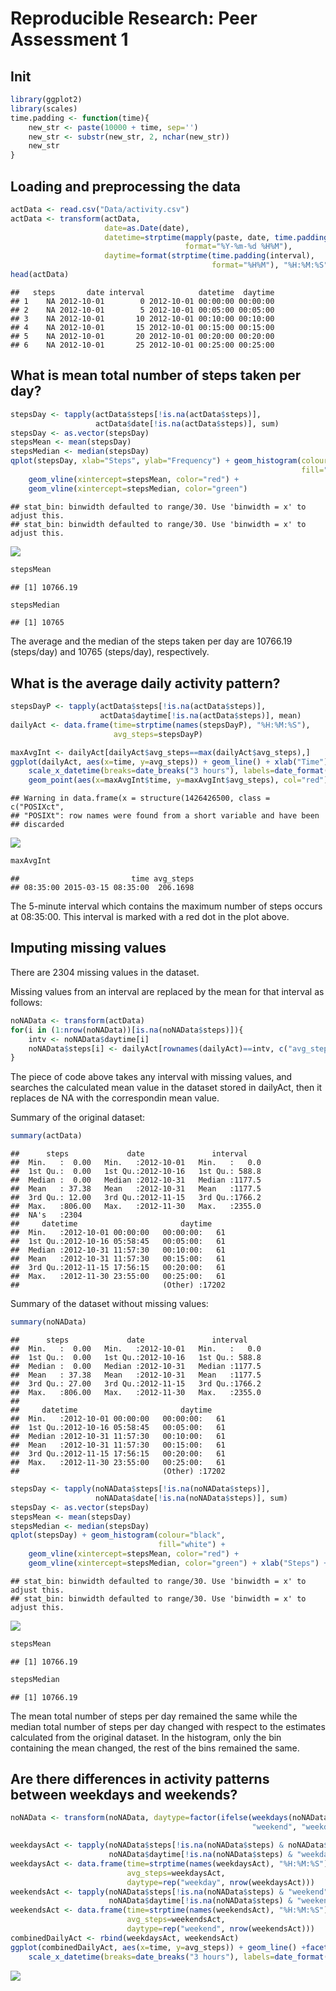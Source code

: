 # Reproducible Research: Peer Assessment 1

## Init

```r
library(ggplot2)
library(scales)
time.padding <- function(time){
    new_str <- paste(10000 + time, sep='')
    new_str <- substr(new_str, 2, nchar(new_str))
    new_str
}
```
## Loading and preprocessing the data

```r
actData <- read.csv("Data/activity.csv")
actData <- transform(actData, 
                     date=as.Date(date),
                     datetime=strptime(mapply(paste, date, time.padding(interval), collapse=" "),
                                       format="%Y-%m-%d %H%M"),
                     daytime=format(strptime(time.padding(interval),
                                             format="%H%M"), "%H:%M:%S"))
head(actData)
```

```
##   steps       date interval            datetime  daytime
## 1    NA 2012-10-01        0 2012-10-01 00:00:00 00:00:00
## 2    NA 2012-10-01        5 2012-10-01 00:05:00 00:05:00
## 3    NA 2012-10-01       10 2012-10-01 00:10:00 00:10:00
## 4    NA 2012-10-01       15 2012-10-01 00:15:00 00:15:00
## 5    NA 2012-10-01       20 2012-10-01 00:20:00 00:20:00
## 6    NA 2012-10-01       25 2012-10-01 00:25:00 00:25:00
```


## What is mean total number of steps taken per day?

```r
stepsDay <- tapply(actData$steps[!is.na(actData$steps)],
                   actData$date[!is.na(actData$steps)], sum)
stepsDay <- as.vector(stepsDay)
stepsMean <- mean(stepsDay)
stepsMedian <- median(stepsDay)
qplot(stepsDay, xlab="Steps", ylab="Frequency") + geom_histogram(colour="black", 
                                                                 fill="white") +
    geom_vline(xintercept=stepsMean, color="red") + 
    geom_vline(xintercept=stepsMedian, color="green")
```

```
## stat_bin: binwidth defaulted to range/30. Use 'binwidth = x' to adjust this.
## stat_bin: binwidth defaulted to range/30. Use 'binwidth = x' to adjust this.
```

![](PA1_template_files/figure-html/unnamed-chunk-3-1.png) 

```r
stepsMean
```

```
## [1] 10766.19
```

```r
stepsMedian
```

```
## [1] 10765
```
The average and the median of the steps taken per day are 10766.19 (steps/day) and 10765 (steps/day), respectively.

## What is the average daily activity pattern?

```r
stepsDayP <- tapply(actData$steps[!is.na(actData$steps)],
                    actData$daytime[!is.na(actData$steps)], mean)
dailyAct <- data.frame(time=strptime(names(stepsDayP), "%H:%M:%S"),
                       avg_steps=stepsDayP)

maxAvgInt <- dailyAct[dailyAct$avg_steps==max(dailyAct$avg_steps),]
ggplot(dailyAct, aes(x=time, y=avg_steps)) + geom_line() + xlab("Time") + ylab("Steps") + 
    scale_x_datetime(breaks=date_breaks("3 hours"), labels=date_format("%H:%M")) +
    geom_point(aes(x=maxAvgInt$time, y=maxAvgInt$avg_steps), col="red")
```

```
## Warning in data.frame(x = structure(1426426500, class = c("POSIXct",
## "POSIXt": row names were found from a short variable and have been
## discarded
```

![](PA1_template_files/figure-html/unnamed-chunk-4-1.png) 

```r
maxAvgInt
```

```
##                         time avg_steps
## 08:35:00 2015-03-15 08:35:00  206.1698
```
The 5-minute interval which contains the maximum number of steps occurs at 08:35:00.
This interval is marked with a red dot in the plot above.

## Imputing missing values

There are 2304 missing values in the dataset.

Missing values from an interval are replaced by the mean for that interval as follows:

```r
noNAData <- transform(actData) 
for(i in (1:nrow(noNAData))[is.na(noNAData$steps)]){
    intv <- noNAData$daytime[i]
    noNAData$steps[i] <- dailyAct[rownames(dailyAct)==intv, c("avg_steps")]
}
```
The piece of code above takes any interval with missing values, and searches the calculated mean value in the
dataset stored in dailyAct, then it replaces de NA with the correspondin mean value.

Summary of the original dataset:

```r
summary(actData)
```

```
##      steps             date               interval     
##  Min.   :  0.00   Min.   :2012-10-01   Min.   :   0.0  
##  1st Qu.:  0.00   1st Qu.:2012-10-16   1st Qu.: 588.8  
##  Median :  0.00   Median :2012-10-31   Median :1177.5  
##  Mean   : 37.38   Mean   :2012-10-31   Mean   :1177.5  
##  3rd Qu.: 12.00   3rd Qu.:2012-11-15   3rd Qu.:1766.2  
##  Max.   :806.00   Max.   :2012-11-30   Max.   :2355.0  
##  NA's   :2304                                          
##     datetime                       daytime     
##  Min.   :2012-10-01 00:00:00   00:00:00:   61  
##  1st Qu.:2012-10-16 05:58:45   00:05:00:   61  
##  Median :2012-10-31 11:57:30   00:10:00:   61  
##  Mean   :2012-10-31 11:57:30   00:15:00:   61  
##  3rd Qu.:2012-11-15 17:56:15   00:20:00:   61  
##  Max.   :2012-11-30 23:55:00   00:25:00:   61  
##                                (Other) :17202
```


Summary of the dataset without missing values:

```r
summary(noNAData)
```

```
##      steps             date               interval     
##  Min.   :  0.00   Min.   :2012-10-01   Min.   :   0.0  
##  1st Qu.:  0.00   1st Qu.:2012-10-16   1st Qu.: 588.8  
##  Median :  0.00   Median :2012-10-31   Median :1177.5  
##  Mean   : 37.38   Mean   :2012-10-31   Mean   :1177.5  
##  3rd Qu.: 27.00   3rd Qu.:2012-11-15   3rd Qu.:1766.2  
##  Max.   :806.00   Max.   :2012-11-30   Max.   :2355.0  
##                                                        
##     datetime                       daytime     
##  Min.   :2012-10-01 00:00:00   00:00:00:   61  
##  1st Qu.:2012-10-16 05:58:45   00:05:00:   61  
##  Median :2012-10-31 11:57:30   00:10:00:   61  
##  Mean   :2012-10-31 11:57:30   00:15:00:   61  
##  3rd Qu.:2012-11-15 17:56:15   00:20:00:   61  
##  Max.   :2012-11-30 23:55:00   00:25:00:   61  
##                                (Other) :17202
```


```r
stepsDay <- tapply(noNAData$steps[!is.na(noNAData$steps)],
                   noNAData$date[!is.na(noNAData$steps)], sum)
stepsDay <- as.vector(stepsDay)
stepsMean <- mean(stepsDay)
stepsMedian <- median(stepsDay)
qplot(stepsDay) + geom_histogram(colour="black", 
                                 fill="white") +
    geom_vline(xintercept=stepsMean, color="red") + 
    geom_vline(xintercept=stepsMedian, color="green") + xlab("Steps") + ylab("Frequency")
```

```
## stat_bin: binwidth defaulted to range/30. Use 'binwidth = x' to adjust this.
## stat_bin: binwidth defaulted to range/30. Use 'binwidth = x' to adjust this.
```

![](PA1_template_files/figure-html/unnamed-chunk-8-1.png) 

```r
stepsMean
```

```
## [1] 10766.19
```

```r
stepsMedian
```

```
## [1] 10766.19
```

The mean total number of steps per day remained the same while the median total number of steps per day 
changed with respect to the estimates calculated from the original dataset. In the histogram, only the bin 
containing the mean changed, the rest of the bins remained the same.

## Are there differences in activity patterns between weekdays and weekends?

```r
noNAData <- transform(noNAData, daytype=factor(ifelse(weekdays(noNAData$date, abbreviate=T) %in% c("Sun", "Sat"),
                                                      "weekend", "weekday")))

weekdaysAct <- tapply(noNAData$steps[!is.na(noNAData$steps) & noNAData$daytype == "weekday"],
                      noNAData$daytime[!is.na(noNAData$steps) & "weekday" == noNAData$daytype], mean)
weekdaysAct <- data.frame(time=strptime(names(weekdaysAct), "%H:%M:%S"),
                          avg_steps=weekdaysAct, 
                          daytype=rep("weekday", nrow(weekdaysAct)))
weekendsAct <- tapply(noNAData$steps[!is.na(noNAData$steps) & "weekend" == noNAData$daytype],
                      noNAData$daytime[!is.na(noNAData$steps) & "weekend" == noNAData$daytype], mean)
weekendsAct <- data.frame(time=strptime(names(weekendsAct), "%H:%M:%S"),
                          avg_steps=weekendsAct, 
                          daytype=rep("weekend", nrow(weekendsAct)))
combinedDailyAct <- rbind(weekdaysAct, weekendsAct)
ggplot(combinedDailyAct, aes(x=time, y=avg_steps)) + geom_line() +facet_grid(daytype ~ .) + xlab("Time") + ylab("Steps") + 
    scale_x_datetime(breaks=date_breaks("3 hours"), labels=date_format("%H:%M")) 
```

![](PA1_template_files/figure-html/unnamed-chunk-9-1.png) 
